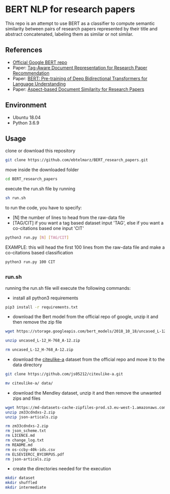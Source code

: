 # BERT NLP for research papers

This repo is an attempt to use BERT as a classifier to compute semantic similarity between pairs of research papers represented by their title and abstract concatenated, labeling them as similar or not similar.

## References
- [Official Google BERT repo](https://github.com/google-research/bert)
- Paper: [Tag-Aware Document Representation for Research Paper Recommendation](https://www.researchgate.net/publication/343319230_Tag-Aware_Document_Representation_for_Research_Paper_Recommendation)
- Paper: [BERT: Pre-training of Deep Bidirectional Transformers for
Language Understanding](https://arxiv.org/pdf/1810.04805.pdf)
- Paper: [Aspect-based Document Similarity for Research Papers](https://arxiv.org/pdf/2010.06395.pdf)


## Environment
- Ubuntu 18.04
- Python 3.6.9

## Usage
clone or download this repository
```bash
git clone https://github.com/ebtelmarz/BERT_research_papers.git
```
move inside the downloaded folder
```bash
cd BERT_research_papers
```
execute the run.sh file by running  
```bash
sh run.sh
```
to run the code, you have to specify:
- [N] the number of lines to head from the raw-data file 
- [TAG/CIT] if you want a tag based dataset input 'TAG', else if you want a co-citations based one input 'CIT'
```bash
python3 run.py [N] [TAG/CIT]
```
EXAMPLE: this will head the first 100 lines from the raw-data file and make a co-citations based classification
```bash
python3 run.py 100 CIT
```
##

### run.sh
running the run.sh file will execute the following commands:

- install all python3 requirements
```bash
pip3 install -r requirements.txt
```

- download the Bert model from the official repo of google, unzip it and then remove the zip file
```bash
wget https://storage.googleapis.com/bert_models/2018_10_18/uncased_L-12_H-768_A-12.zip

unzip uncased_L-12_H-768_A-12.zip

rm uncased_L-12_H-768_A-12.zip
```
- download the [citeulike-a](https://github.com/js05212/citeulike-a) dataset from the official repo and move it to the data directory
```bash
git clone https://github.com/js05212/citeulike-a.git

mv citeulike-a/ data/
```
- download the Mendley dataset, unzip it and then remove the unwanted zips and files
```bash
wget https://md-datasets-cache-zipfiles-prod.s3.eu-west-1.amazonaws.com/zm33cdndxs-2.zip
unzip zm33cdndxs-2.zip
unzip json-articals.zip

rm zm33cdndxs-2.zip
rm json_scheme.txt
rm LICENCE.md
rm change_log.txt
rm README.md
rm os-ccby-40k-ids.csv
rm ELSEVIERCC_BYCORPUS.pdf
rm json-articals.zip
```
- create the directories needed for the execution
```bash
mkdir dataset
mkdir shuffled
mkdir intermediate
```

<!-- copy the first [N] lines of the dataset to a new file, you can specify the desired [N] value, the default is 501
```bash
head -[N] data/raw-data.csv > data/raw-data_part.csv
```
- execute the code
```bash
python3 run.py
```
-->
